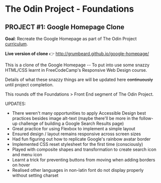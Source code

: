 # The Odin Project - Foundations

## PROJECT #1: Google Homepage Clone

**Goal**: Recreate the Google Homepage as part of The Odin Project [curriculum](https://www.theodinproject.com/paths/foundations/courses/foundations/lessons/html-css).

**Live version of clone**
👉 http://grumbeard.github.io/google-homepage/

This is a clone of the Google Homepage -- To put into use some snazzy HTML/CSS learnt in FreeCodeCamp's Responsive Web Design course.

Details of what these snazzy things are will be updated here ~~continuously~~ until project completion.

This rounds off the Foundations > Front End segment of The Odin Project.

UPDATES:
- There weren't many opportunities to apply Accessible Design best practices besides image alt-text (maybe there'll be more in the follow-up challenge of building a Google Search Results page)
- Great practice for using Flexbox to implement a simple layout
- Ensured design / layout remains responsive across screen sizes
- Had fun figuring out how to replicate Google's rainbow avatar border
- Implemented CSS reset stylesheet for the first time (consciously)
- Played with composite shapes and transformation to create search icon and menu icon
- Learnt a trick for preventing buttons from moving when adding borders on hover
- Realised other languages in non-latin font do not display properly without setting charset
